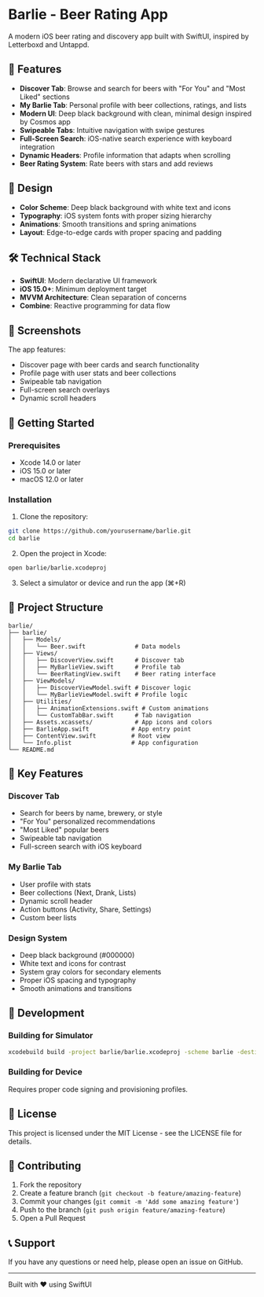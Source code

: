 # Barlie - Beer Rating App

A modern iOS beer rating and discovery app built with SwiftUI, inspired by Letterboxd and Untappd.

## 🍺 Features

- **Discover Tab**: Browse and search for beers with "For You" and "Most Liked" sections
- **My Barlie Tab**: Personal profile with beer collections, ratings, and lists
- **Modern UI**: Deep black background with clean, minimal design inspired by Cosmos app
- **Swipeable Tabs**: Intuitive navigation with swipe gestures
- **Full-Screen Search**: iOS-native search experience with keyboard integration
- **Dynamic Headers**: Profile information that adapts when scrolling
- **Beer Rating System**: Rate beers with stars and add reviews

## 🎨 Design

- **Color Scheme**: Deep black background with white text and icons
- **Typography**: iOS system fonts with proper sizing hierarchy
- **Animations**: Smooth transitions and spring animations
- **Layout**: Edge-to-edge cards with proper spacing and padding

## 🛠 Technical Stack

- **SwiftUI**: Modern declarative UI framework
- **iOS 15.0+**: Minimum deployment target
- **MVVM Architecture**: Clean separation of concerns
- **Combine**: Reactive programming for data flow

## 📱 Screenshots

The app features:
- Discover page with beer cards and search functionality
- Profile page with user stats and beer collections
- Swipeable tab navigation
- Full-screen search overlays
- Dynamic scroll headers

## 🚀 Getting Started

### Prerequisites

- Xcode 14.0 or later
- iOS 15.0 or later
- macOS 12.0 or later

### Installation

1. Clone the repository:
```bash
git clone https://github.com/yourusername/barlie.git
cd barlie
```

2. Open the project in Xcode:
```bash
open barlie/barlie.xcodeproj
```

3. Select a simulator or device and run the app (⌘+R)

## 📁 Project Structure

```
barlie/
├── barlie/
│   ├── Models/
│   │   └── Beer.swift              # Data models
│   ├── Views/
│   │   ├── DiscoverView.swift      # Discover tab
│   │   ├── MyBarlieView.swift      # Profile tab
│   │   └── BeerRatingView.swift    # Beer rating interface
│   ├── ViewModels/
│   │   ├── DiscoverViewModel.swift # Discover logic
│   │   └── MyBarlieViewModel.swift # Profile logic
│   ├── Utilities/
│   │   ├── AnimationExtensions.swift # Custom animations
│   │   └── CustomTabBar.swift      # Tab navigation
│   ├── Assets.xcassets/            # App icons and colors
│   ├── BarlieApp.swift            # App entry point
│   ├── ContentView.swift          # Root view
│   └── Info.plist                 # App configuration
└── README.md
```

## 🎯 Key Features

### Discover Tab
- Search for beers by name, brewery, or style
- "For You" personalized recommendations
- "Most Liked" popular beers
- Swipeable tab navigation
- Full-screen search with iOS keyboard

### My Barlie Tab
- User profile with stats
- Beer collections (Next, Drank, Lists)
- Dynamic scroll header
- Action buttons (Activity, Share, Settings)
- Custom beer lists

### Design System
- Deep black background (#000000)
- White text and icons for contrast
- System gray colors for secondary elements
- Proper iOS spacing and typography
- Smooth animations and transitions

## 🔧 Development

### Building for Simulator
```bash
xcodebuild build -project barlie/barlie.xcodeproj -scheme barlie -destination "platform=iOS Simulator"
```

### Building for Device
Requires proper code signing and provisioning profiles.

## 📝 License

This project is licensed under the MIT License - see the LICENSE file for details.

## 🤝 Contributing

1. Fork the repository
2. Create a feature branch (`git checkout -b feature/amazing-feature`)
3. Commit your changes (`git commit -m 'Add some amazing feature'`)
4. Push to the branch (`git push origin feature/amazing-feature`)
5. Open a Pull Request

## 📞 Support

If you have any questions or need help, please open an issue on GitHub.

---

Built with ❤️ using SwiftUI
